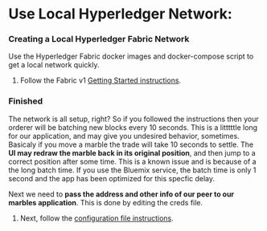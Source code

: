 # Use Local Hyperledger Network:

### Creating a Local Hyperledger Fabric Network
Use the Hyperledger Fabric docker images and docker-compose script to get a local network quickly.

1. Follow the Fabric v1 [Getting Started instructions](https://hyperledger-fabric.readthedocs.io/en/latest/getting_started.html).

### Finished
The network is all setup, right? 
So if you followed the instructions then your orderer will be batching new blocks every 10 seconds. 
This is a litttttle long for our application, and may give you undesired behavior, sometimes. 
Basicaly if you move a marble the trade will take 10 seconds to settle. 
The **UI may redraw the marble back in its original position**, and then jump to a correct position after some time. 
This is a known issue and is because of a the long batch time. 
If you use the Bluemix service, the batch time is only 1 second and the app has been optimized for this specfic delay. 

Next we need to **pass the address and other info of our peer to our marbles application**. 
This is done by editing the creds file. 

1. Next, follow the [configuration file instructions](./config_file.md).

